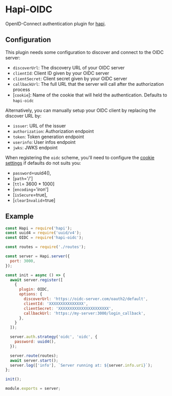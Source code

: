 # Hapi-OIDC

OpenID-Connect authentication plugin for [hapi](https://github.com/hapijs/hapi).

## Configuration

This plugin needs some configuration to discover and connect to the OIDC server:
* `discoverUrl`: The discovery URL of your OIDC server
* `clientId`: Client ID given by your OIDC server
* `clientSecret`: Client secret given by your OIDC server
* `callbackUrl`: The full URL that the server will call after the authorization process
* [`cookie`]: Name of the cookie that will held the authentication. Defaults to `hapi-oidc`

Alternatively, you can manually setup your OIDC client by replacing the discover URL by:
* `issuer`: URL of the issuer
* `authorization`: Authorization endpoint
* `token`: Token generation endpoint
* `userinfo`: User infos endpoint
* `jwks`: JWKS endpoint

When registering the `oidc` scheme, you'll need to configure the [cookie settings](https://hapijs.com/api#server.state()) if defaults do not suits you:
* `password`=uuid4(),
* [`path`='/']
* [`ttl`= 3600 * 1000]
* [`encoding`='iron']
* [`isSecure`=true],
* [`clearInvalid`=true]

## Example

```javascript
const Hapi = require('hapi');
const uuid4 = require('uuid/v4');
const OIDC = require('hapi-oidc');

const routes = require('./routes');

const server = Hapi.server({
  port: 3000,
});

const init = async () => {
  await server.register([
    {
      plugin: OIDC,
      options: {
        discoverUrl: 'https://oidc-server.com/oauth2/default',
        clientId: 'XXXXXXXXXXXXXXX',
        clientSecret: 'XXXXXXXXXXXXXXXXXXXXXX',
        callbackUrl: 'https://my-server:3000/login_callback',
      },
    }
  ]);

  server.auth.strategy('oidc', 'oidc', {
    password: uuid4(),
  });

  server.route(routes);
  await server.start();
  server.log(['info'], `Server running at: ${server.info.uri}`);
};

init();

module.exports = server;
```
